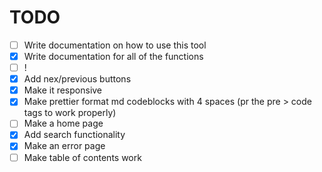 # TODO

- [ ] Write documentation on how to use this tool
- [x] Write documentation for all of the functions
- [ ] !
- [x] Add nex/previous buttons
- [x] Make it responsive
- [x] Make prettier format md codeblocks with 4 spaces (pr the pre > code tags to work properly)
- [ ] Make a home page
- [x] Add search functionality
- [x] Make an error page
- [ ] Make table of contents work
